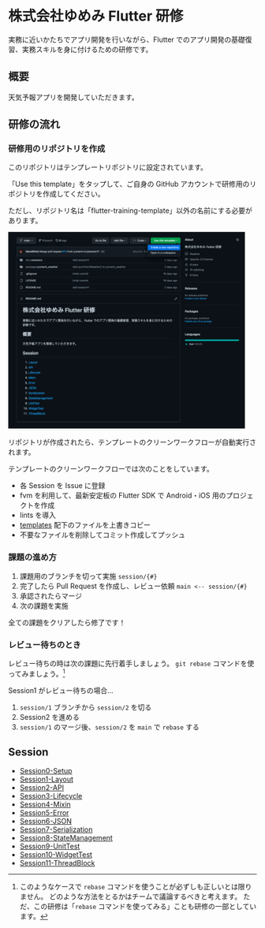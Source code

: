 # 株式会社ゆめみ Flutter 研修

実務に近いかたちでアプリ開発を行いながら、Flutter でのアプリ開発の基礎復習、実務スキルを身に付けるための研修です。

## 概要

天気予報アプリを開発していただきます。

## 研修の流れ

### 研修用のリポジトリを作成

このリポジトリはテンプレートリポジトリに設定されています。

「Use this template」をタップして、ご自身の GitHub アカウントで研修用のリポジトリを作成してください。

ただし、リポジトリ名は「flutter-training-template」以外の名前にする必要があります。

<img src="docs/images/template.png" width="480" alt="template">

リポジトリが作成されたら、テンプレートのクリーンワークフローが自動実行されます。

テンプレートのクリーンワークフローでは次のことをしています。

- 各 Session を Issue に登録
- fvm を利用して、最新安定板の Flutter SDK で Android・iOS 用のプロジェクトを作成
- lints を導入
- [templates] 配下のファイルを上書きコピー
- 不要なファイルを削除してコミット作成してプッシュ

### 課題の進め方

1. 課題用のブランチを切って実施
   `session/{#}`
2. 完了したら Pull Request を作成し、レビュー依頼
   `main <-- session/{#}`
3. 承認されたらマージ
4. 次の課題を実施

全ての課題をクリアしたら修了です！

### レビュー待ちのとき

レビュー待ちの時は次の課題に先行着手しましょう。
`git rebase` コマンドを使ってみましょう。[^1]

Session1 がレビュー待ちの場合...

1. `session/1` ブランチから `session/2` を切る
2. Session2 を進める
3. `session/1` のマージ後、`session/2` を `main` で `rebase` する

[^1]: このようなケースで `rebase` コマンドを使うことが必ずしも正しいとは限りません。
どのような方法をとるかはチームで議論するべきと考えます。
ただ、この研修は「`rebase` コマンドを使ってみる」ことも研修の一部としています。

## Session

- [Session0-Setup]
- [Session1-Layout]
- [Session2-API]
- [Session3-Lifecycle]
- [Session4-Mixin]
- [Session5-Error]
- [Session6-JSON]
- [Session7-Serialization]
- [Session8-StateManagement]
- [Session9-UnitTest]
- [Session10-WidgetTest]
- [Session11-ThreadBlock]

<!-- Links -->

[templates]: .github/templates

[Session0-Setup]: docs/sessions/setup.md

[Session1-Layout]: docs/sessions/layout.md

[Session2-API]: docs/sessions/api.md

[Session3-Lifecycle]: docs/sessions/lifecycle.md

[Session4-Mixin]: docs/sessions/mixin.md

[Session5-Error]: docs/sessions/error.md

[Session6-JSON]: docs/sessions/json.md

[Session7-Serialization]: docs/sessions/serialization.md

[Session8-StateManagement]: docs/sessions/state_management.md

[Session9-UnitTest]: docs/sessions/unit_test.md

[Session10-WidgetTest]: docs/sessions/widget_test.md

[Session11-ThreadBlock]: docs/sessions/thread_block.md

